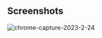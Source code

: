 ## Screenshots
![chrome-capture-2023-2-24](https://user-images.githubusercontent.com/55556476/227651951-875057f4-c06a-4b00-bb0d-4841815ac5ed.png)

